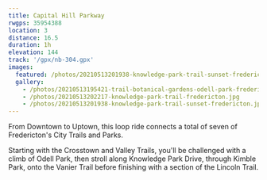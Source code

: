 ```yaml
---
title: Capital Hill Parkway
rwgps: 35954388
location: 3
distance: 16.5
duration: 1h
elevation: 144
track: '/gpx/nb-304.gpx'
images:
  featured: /photos/20210513201938-knowledge-park-trail-sunset-fredericton.jpg
  gallery:
    - /photos/20210513195421-trail-botanical-gardens-odell-park-fredericton.jpg
    - /photos/20210513202217-knowledge-park-trail-fredericton.jpg
    - /photos/20210513201938-knowledge-park-trail-sunset-fredericton.jpg
---
```

From Downtown to Uptown, this loop ride connects a total of seven of Fredericton's City Trails and Parks.
<!-- More -->
Starting with the Crosstown and Valley Trails, you'll be challenged with a climb of Odell Park, then stroll along Knowledge Park Drive, through Kimble Park, onto the Vanier Trail before finishing with a section of the Lincoln Trail.